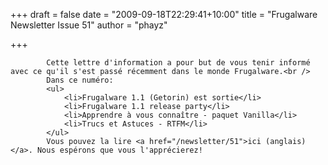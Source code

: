 
+++
draft = false
date = "2009-09-18T22:29:41+10:00"
title = "Frugalware Newsletter Issue 51"
author = "phayz"

+++

            Cette lettre d'information a pour but de vous tenir informé avec ce qu'il s'est passé récemment dans le monde Frugalware.<br />
            Dans ce numéro:
            <ul>
                <li>Frugalware 1.1 (Getorin) est sortie</li>
                <li>Frugalware 1.1 release party</li>
                <li>Apprendre à vous connaître - paquet Vanilla</li>
                <li>Trucs et Astuces - RTFM</li>
            </ul>
            Vous pouvez la lire <a href="/newsletter/51">ici (anglais)</a>. Nous espérons que vous l'apprécierez!
            
        